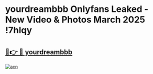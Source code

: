 # yourdreambbb Onlyfans Leaked - New Video & Photos March 2025 !7hlqy

# <h2><a href="https://ygjfxz.iuczelnia.edu.pl?title=yourdreambbb&ref=7hlqy">🔗👉 🔴 yourdreambbb</a></h2>

[![acn](https://github.com/user-attachments/assets/0f9c940e-d8b0-45ae-aac7-cd30a18b3e1c)](https://ygjfxz.iuczelnia.edu.pl?title=yourdreambbb&ref=7hlqy)

